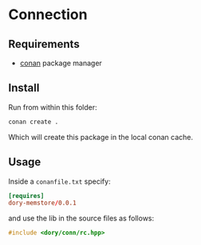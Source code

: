 # Connection

## Requirements

- [conan](https://conan.io/) package manager

## Install

Run from within this folder:

```sh
conan create .
```

Which will create this package in the local conan cache.

## Usage

Inside a `conanfile.txt` specify:

```toml
[requires]
dory-memstore/0.0.1
```

and use the lib in the source files as follows:

```cpp
#include <dory/conn/rc.hpp>
```
